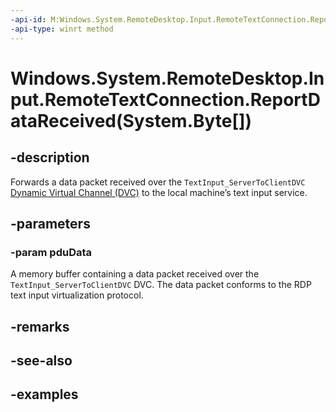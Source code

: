 ```yaml
---
-api-id: M:Windows.System.RemoteDesktop.Input.RemoteTextConnection.ReportDataReceived(System.Byte[])
-api-type: winrt method
---
```


# Windows.System.RemoteDesktop.Input.RemoteTextConnection.ReportDataReceived(System.Byte[])

<!--
public void ReportDataReceived (byte[] pduData);
-->


## -description

Forwards a data packet received over the `TextInput_ServerToClientDVC` [Dynamic Virtual Channel (DVC)](/windows/win32/termserv/dynamic-virtual-channels) to the local machine’s text input service.

## -parameters

### -param pduData

A memory buffer containing a data packet received over the `TextInput_ServerToClientDVC` DVC. The data packet conforms to the RDP text input virtualization protocol.

## -remarks

## -see-also

## -examples



